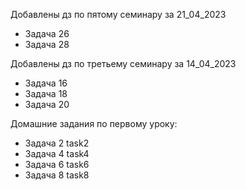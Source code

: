 Добавлены дз по пятому семинару за 21_04_2023
- Задача 26
- Задача 28

Добавлены дз по третьему семинару за 14_04_2023
- Задача 16
- Задача 18
- Задача 20

Домашние задания по первому уроку:
- Задача 2 task2
- Задача 4 task4
- Задача 6 task6
- Задача 8 task8

